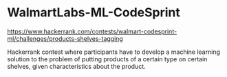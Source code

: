# WalmartLabs-ML-CodeSprint

https://www.hackerrank.com/contests/walmart-codesprint-ml/challenges/products-shelves-tagging

Hackerrank contest where participants have to develop a machine learning solution to the problem of putting products of a certain type on certain shelves, given characteristics about the product.  
